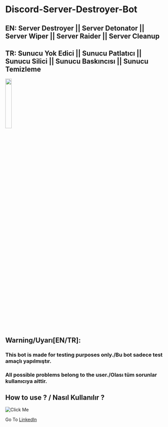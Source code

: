 # Discord-Server-Destroyer-Bot
## EN: Server Destroyer || Server Detonator || Server Wiper || Server Raider || Server Cleanup 

## TR: Sunucu Yok Edici || Sunucu Patlatıcı || Sunucu Silici || Sunucu Baskıncısı || Sunucu Temizleme 
<img src="https://png.vector.me/files/images/3/8/384579/warning_icon_preview" width="20%" height="20%">

## Warning/Uyarı[EN/TR]:
### This bot is made for testing purposes only./Bu bot sadece test amaçlı yapılmıştır.
### All possible problems belong to the user./Olası tüm sorunlar kullanıcıya aittir.


## How to use ? / Nasıl Kullanılır ?
![Click Me](https://youtu.be/N4RRk4xvjlc)

Go To [LinkedIn](https://www.linkedin.com/in/furkanulgen/)